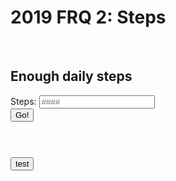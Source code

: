 # 2019 FRQ 2: Steps


<script>

    
function dailySteps(){
    var total_steps = document.getElementById("total_steps").value;

    var str_url_dailySteps = "https://csa.rebeccaaa.tk/api/step/dailySteps/" + total_steps;
    console.log(str_url_dailySteps)

    // prepare fetch GET options
        const options = {
         method: 'GET', // *GET, POST, PUT, DELETE, etc.
         // mode: 'cors', // no-cors, *cors, same-origin
         cache: 'default', // *default, no-cache, reload, force-cache, only-if-cached
            // credentials: 'same-origin', // include, same-origin, omit
           headers: {
             'Content-Type': 'application/json'
             // 'Content-Type': 'application/x-www-form-urlencoded',
         },
    };

     fetch(str_url_dailySteps,options)
    // response is a RESTful "promise" on any successful fetch
    .then(response => {
      // check for response errors
      if (response.status !== 200) {
          error('GET API response failure: ' + response.status);
          return;
        }
      // valid response will have JSON data
      response.json().then(data => {
          console.log(data);
          console.log(data.dailySteps);
          var checkEnough = data.dailySteps;
          document.getElementById("dailySteps_result").innerHTML = "enough? " +  data.dailySteps;
        })
    }) 
}

function test() {
    window.print(checkEnough);
}

</script>

<br>
<h2>Enough daily steps</h2>
<label for="total_steps">Steps:</label>
<input type="text" id="total_steps" name="total_steps" placeholder="####">
<br>
<button onclick="dailySteps()">Go!</button> 
<br>
<h3 id="dailySteps_result"></h3>
<br>
<br>
<button onclick="test()">test</button>
